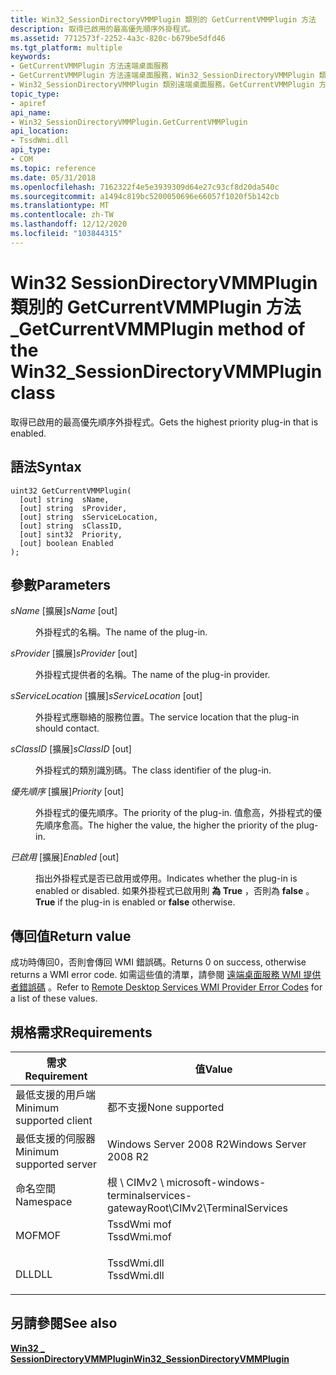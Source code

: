 ```yaml
---
title: Win32_SessionDirectoryVMMPlugin 類別的 GetCurrentVMMPlugin 方法
description: 取得已啟用的最高優先順序外掛程式。
ms.assetid: 7712573f-2252-4a3c-820c-b679be5dfd46
ms.tgt_platform: multiple
keywords:
- GetCurrentVMMPlugin 方法遠端桌面服務
- GetCurrentVMMPlugin 方法遠端桌面服務，Win32_SessionDirectoryVMMPlugin 類別
- Win32_SessionDirectoryVMMPlugin 類別遠端桌面服務，GetCurrentVMMPlugin 方法
topic_type:
- apiref
api_name:
- Win32_SessionDirectoryVMMPlugin.GetCurrentVMMPlugin
api_location:
- TssdWmi.dll
api_type:
- COM
ms.topic: reference
ms.date: 05/31/2018
ms.openlocfilehash: 7162322f4e5e3939309d64e27c93cf8d20da540c
ms.sourcegitcommit: a1494c819bc5200050696e66057f1020f5b142cb
ms.translationtype: MT
ms.contentlocale: zh-TW
ms.lasthandoff: 12/12/2020
ms.locfileid: "103844315"
---
```

# <a name="getcurrentvmmplugin-method-of-the-win32_sessiondirectoryvmmplugin-class"></a><span data-ttu-id="794d3-106">Win32 SessionDirectoryVMMPlugin 類別的 GetCurrentVMMPlugin 方法 \_</span><span class="sxs-lookup"><span data-stu-id="794d3-106">GetCurrentVMMPlugin method of the Win32\_SessionDirectoryVMMPlugin class</span></span>

<span data-ttu-id="794d3-107">取得已啟用的最高優先順序外掛程式。</span><span class="sxs-lookup"><span data-stu-id="794d3-107">Gets the highest priority plug-in that is enabled.</span></span>

## <a name="syntax"></a><span data-ttu-id="794d3-108">語法</span><span class="sxs-lookup"><span data-stu-id="794d3-108">Syntax</span></span>


```mof
uint32 GetCurrentVMMPlugin(
  [out] string  sName,
  [out] string  sProvider,
  [out] string  sServiceLocation,
  [out] string  sClassID,
  [out] sint32  Priority,
  [out] boolean Enabled
);
```



## <a name="parameters"></a><span data-ttu-id="794d3-109">參數</span><span class="sxs-lookup"><span data-stu-id="794d3-109">Parameters</span></span>

<dl> <dt>

<span data-ttu-id="794d3-110">*sName* \[擴展\]</span><span class="sxs-lookup"><span data-stu-id="794d3-110">*sName* \[out\]</span></span>
</dt> <dd>

<span data-ttu-id="794d3-111">外掛程式的名稱。</span><span class="sxs-lookup"><span data-stu-id="794d3-111">The name of the plug-in.</span></span>

</dd> <dt>

<span data-ttu-id="794d3-112">*sProvider* \[擴展\]</span><span class="sxs-lookup"><span data-stu-id="794d3-112">*sProvider* \[out\]</span></span>
</dt> <dd>

<span data-ttu-id="794d3-113">外掛程式提供者的名稱。</span><span class="sxs-lookup"><span data-stu-id="794d3-113">The name of the plug-in provider.</span></span>

</dd> <dt>

<span data-ttu-id="794d3-114">*sServiceLocation* \[擴展\]</span><span class="sxs-lookup"><span data-stu-id="794d3-114">*sServiceLocation* \[out\]</span></span>
</dt> <dd>

<span data-ttu-id="794d3-115">外掛程式應聯絡的服務位置。</span><span class="sxs-lookup"><span data-stu-id="794d3-115">The service location that the plug-in should contact.</span></span>

</dd> <dt>

<span data-ttu-id="794d3-116">*sClassID* \[擴展\]</span><span class="sxs-lookup"><span data-stu-id="794d3-116">*sClassID* \[out\]</span></span>
</dt> <dd>

<span data-ttu-id="794d3-117">外掛程式的類別識別碼。</span><span class="sxs-lookup"><span data-stu-id="794d3-117">The class identifier of the plug-in.</span></span>

</dd> <dt>

<span data-ttu-id="794d3-118">*優先順序* \[擴展\]</span><span class="sxs-lookup"><span data-stu-id="794d3-118">*Priority* \[out\]</span></span>
</dt> <dd>

<span data-ttu-id="794d3-119">外掛程式的優先順序。</span><span class="sxs-lookup"><span data-stu-id="794d3-119">The priority of the plug-in.</span></span> <span data-ttu-id="794d3-120">值愈高，外掛程式的優先順序愈高。</span><span class="sxs-lookup"><span data-stu-id="794d3-120">The higher the value, the higher the priority of the plug-in.</span></span>

</dd> <dt>

<span data-ttu-id="794d3-121">*已啟用* \[擴展\]</span><span class="sxs-lookup"><span data-stu-id="794d3-121">*Enabled* \[out\]</span></span>
</dt> <dd>

<span data-ttu-id="794d3-122">指出外掛程式是否已啟用或停用。</span><span class="sxs-lookup"><span data-stu-id="794d3-122">Indicates whether the plug-in is enabled or disabled.</span></span> <span data-ttu-id="794d3-123">如果外掛程式已啟用則 **為 True** ，否則為 **false** 。</span><span class="sxs-lookup"><span data-stu-id="794d3-123">**True** if the plug-in is enabled or **false** otherwise.</span></span>

</dd> </dl>

## <a name="return-value"></a><span data-ttu-id="794d3-124">傳回值</span><span class="sxs-lookup"><span data-stu-id="794d3-124">Return value</span></span>

<span data-ttu-id="794d3-125">成功時傳回0，否則會傳回 WMI 錯誤碼。</span><span class="sxs-lookup"><span data-stu-id="794d3-125">Returns 0 on success, otherwise returns a WMI error code.</span></span> <span data-ttu-id="794d3-126">如需這些值的清單，請參閱 [遠端桌面服務 WMI 提供者錯誤碼](terminal-services-wmi-provider-error-codes.md) 。</span><span class="sxs-lookup"><span data-stu-id="794d3-126">Refer to [Remote Desktop Services WMI Provider Error Codes](terminal-services-wmi-provider-error-codes.md) for a list of these values.</span></span>

## <a name="requirements"></a><span data-ttu-id="794d3-127">規格需求</span><span class="sxs-lookup"><span data-stu-id="794d3-127">Requirements</span></span>



| <span data-ttu-id="794d3-128">需求</span><span class="sxs-lookup"><span data-stu-id="794d3-128">Requirement</span></span> | <span data-ttu-id="794d3-129">值</span><span class="sxs-lookup"><span data-stu-id="794d3-129">Value</span></span> |
|-------------------------------------|----------------------------------------------------------------------------------------|
| <span data-ttu-id="794d3-130">最低支援的用戶端</span><span class="sxs-lookup"><span data-stu-id="794d3-130">Minimum supported client</span></span><br/> | <span data-ttu-id="794d3-131">都不支援</span><span class="sxs-lookup"><span data-stu-id="794d3-131">None supported</span></span><br/>                                                              |
| <span data-ttu-id="794d3-132">最低支援的伺服器</span><span class="sxs-lookup"><span data-stu-id="794d3-132">Minimum supported server</span></span><br/> | <span data-ttu-id="794d3-133">Windows Server 2008 R2</span><span class="sxs-lookup"><span data-stu-id="794d3-133">Windows Server 2008 R2</span></span><br/>                                                      |
| <span data-ttu-id="794d3-134">命名空間</span><span class="sxs-lookup"><span data-stu-id="794d3-134">Namespace</span></span><br/>                | <span data-ttu-id="794d3-135">根 \\ CIMv2 \\ microsoft-windows-terminalservices-gateway</span><span class="sxs-lookup"><span data-stu-id="794d3-135">Root\\CIMv2\\TerminalServices</span></span><br/>                                               |
| <span data-ttu-id="794d3-136">MOF</span><span class="sxs-lookup"><span data-stu-id="794d3-136">MOF</span></span><br/>                      | <dl> <span data-ttu-id="794d3-137"><dt>TssdWmi mof</dt></span><span class="sxs-lookup"><span data-stu-id="794d3-137"><dt>TssdWmi.mof</dt></span></span> </dl> |
| <span data-ttu-id="794d3-138">DLL</span><span class="sxs-lookup"><span data-stu-id="794d3-138">DLL</span></span><br/>                      | <dl> <span data-ttu-id="794d3-139"><dt>TssdWmi.dll</dt></span><span class="sxs-lookup"><span data-stu-id="794d3-139"><dt>TssdWmi.dll</dt></span></span> </dl> |



## <a name="see-also"></a><span data-ttu-id="794d3-140">另請參閱</span><span class="sxs-lookup"><span data-stu-id="794d3-140">See also</span></span>

<dl> <dt>

[<span data-ttu-id="794d3-141">**Win32 \_ SessionDirectoryVMMPlugin**</span><span class="sxs-lookup"><span data-stu-id="794d3-141">**Win32\_SessionDirectoryVMMPlugin**</span></span>](win32-sessiondirectoryvmmplugin.md)
</dt> </dl>

 

 





